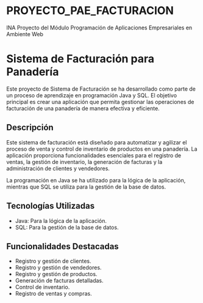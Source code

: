 # PROYECTO_PAE_FACTURACION
INA Proyecto del Módulo Programación de Aplicaciones Empresariales en Ambiente Web

# Sistema de Facturación para Panadería

Este proyecto de Sistema de Facturación se ha desarrollado como parte de un proceso de aprendizaje en programación Java y SQL. El objetivo principal es crear una aplicación que permita gestionar las operaciones de facturación de una panadería de manera efectiva y eficiente.

## Descripción

Este sistema de facturación está diseñado para automatizar y agilizar el proceso de venta y control de inventario de productos en una panadería. La aplicación proporciona funcionalidades esenciales para el registro de ventas, la gestión de inventario, la generación de facturas y la administración de clientes y vendedores.

La programación en Java se ha utilizado para la lógica de la aplicación, mientras que SQL se utiliza para la gestión de la base de datos.

## Tecnologías Utilizadas

- Java: Para la lógica de la aplicación.
- SQL: Para la gestión de la base de datos.

## Funcionalidades Destacadas

- Registro y gestión de clientes.
- Registro y gestión de vendedores.
- Registro y gestión de productos.
- Generación de facturas detalladas.
- Control de inventario.
- Registro de ventas y compras.
